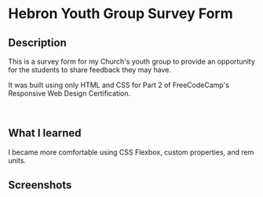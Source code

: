 
# Hebron Youth Group Survey Form

## Description

This is a survey form for my Church's youth group to provide an opportunity for the students to share feedback they may have. 

It was built using only HTML and CSS for Part 2 of FreeCodeCamp's Responsive Web Design Certification. 


<br>

## What I learned

I became more comfortable using CSS Flexbox, custom properties, and rem units.

## Screenshots



